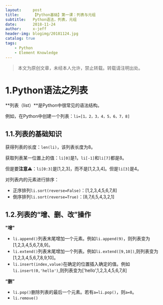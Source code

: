```yaml
---
layout:     post
title:      【Python基础】第一课：列表与元组
subtitle:   Python语法，列表，元组
date:       2018-11-24
author:     x-jeff
header-img: blogimg/20181124.jpg
catalog: true
tags:
    - Python
    - Element Knowledge
---
```

>本文为原创文章，未经本人允许，禁止转载。转载请注明出处。

# 1.Python语法之列表
**列表（list）**是Python中很常见的语法结构。

例如，在Python中创建一个列表：`li=[1，2，3，4，5，6，7，8]`

## 1.1.列表的基础知识

获得列表的长度：`len(li)`，该列表长度为8。

获取列表某一位置上的值：`li[0]`是1，`li[-1]`和`li[7]`都是8。

但是要**注意**⚠️：`li[0:3]`是[1,2,3]，而不是[1,2,3,4]。但是`li[3]`是4。

对列表内的元素进行排序：

* 正序排列`li.sort(reverse=False)`：[1,2,3,4,5,6,7,8]
* 倒序排列`li.sort(reverse=True)`：[8,7,6,5,4,3,2,1]

## 1.2.列表的“增、删、改”操作
**"增"**

* `li.append()`列表末尾增加一个元素。例如`li.append(9)`，则列表变为[1,2,3,4,5,6,7,8,9]。
* `li.extend()`列表末尾增加一个列表。例如`li.extend([9,10])`,则列表变为[1,2,3,4,5,6,7,8,9,10]。
* `li.insert(index,value)`在确定的位置插入确定的值。例如`li.insert(0,'hello')`,则列表变为['hello',1,2,3,4,5,6,7,8]

**“删”**

* `li.pop()`删除列表的最后一个元素。若有`a=li.pop()`，则`a=8`。
* `li.remove()`
